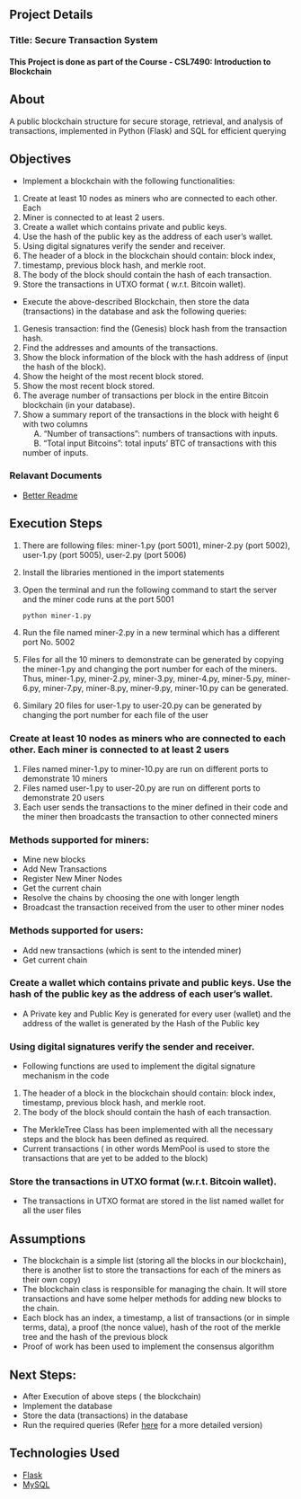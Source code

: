 ## Project Details

### Title: Secure Transaction System

#### This Project is done as part of the Course - CSL7490: Introduction to Blockchain

## About

A public blockchain structure for secure storage, retrieval, and analysis of transactions, implemented in Python (Flask) and SQL for efficient querying

## Objectives 

- Implement a blockchain with the following functionalities:

1. Create at least 10 nodes as miners who are connected to each other. Each
2. Miner is connected to at least 2 users. 
3. Create a wallet which contains private and public keys. 
4. Use the hash of the public key as the address of each user’s wallet. 
5. Using digital signatures verify the sender and receiver. 
6. The header of a block in the blockchain should contain: block index,
7. timestamp, previous block hash, and merkle root. 
8. The body of the block should contain the hash of each transaction. 
9. Store the transactions in UTXO format ( w.r.t. Bitcoin wallet). 

- Execute the above-described Blockchain, then store the data (transactions) in the database and ask the following queries:

1. Genesis transaction: find the (Genesis) block hash from the transaction hash. 
2. Find the addresses and amounts of the transactions.
3. Show the block information of the block with the hash address of (input the hash of the block).
4. Show the height of the most recent block stored. 
5. Show the most recent block stored. 
6. The average number of transactions per block in the entire Bitcoin blockchain (in your database). 
7. Show a summary report of the transactions in the block with height 6 with two columns <br/>
&nbsp;&nbsp;&nbsp;&nbsp; A. “Number of transactions”: numbers of transactions with inputs. <br/>
&nbsp;&nbsp;&nbsp;&nbsp; B. “Total input Bitcoins”: total inputs’ BTC of transactions with this number of inputs.


### Relavant Documents 

* [Better Readme](https://github.com/hemani-gajjar/transaction-system/blob/main/README.pdf)


## Execution Steps

1. There are following files: miner-1.py (port 5001), miner-2.py (port 5002), user-1.py (port 5005), user-2.py (port 5006)
2. Install the libraries mentioned in the import statements
3. Open the terminal and run the following command to start the server and the miner code runs at the port 5001
	
	``` python miner-1.py ```

4. Run the file named miner-2.py in a new terminal which has a different port No. 5002
5. Files for all the 10 miners to demonstrate can be generated by copying the miner-1.py and changing the port number for each of the miners. Thus, miner-1.py, miner-2.py, miner-3.py, miner-4.py, miner-5.py, miner-6.py, miner-7.py, miner-8.py, miner-9.py, miner-10.py can be generated.
6. Similary 20 files for user-1.py to user-20.py can be generated by changing the port number for each file of the user

### Create at least 10 nodes as miners who are connected to each other.  Each miner is connected to at least 2 users

1. Files named miner-1.py to miner-10.py are run on different ports to demonstrate 10 miners
2. Files named user-1.py to user-20.py are run on different ports to demonstrate 20 users
3. Each user sends the transactions to the miner defined in their code and the miner then broadcasts the transaction to other connected miners

### Methods supported for miners: 

- Mine new blocks
- Add New Transactions
- Register New Miner Nodes
- Get the current chain
- Resolve the chains by choosing the one with longer length
- Broadcast the transaction received from the user to other miner nodes

### Methods supported for users: 

- Add new transactions (which is sent to the intended miner)
- Get current chain

### Create a wallet which contains private and public keys. Use the hash of the public key as the address of each user’s wallet.

- A Private key and Public Key is generated for every user (wallet) and the address of the wallet is generated by the Hash of the Public key

### Using digital signatures verify the sender and receiver.

- Following functions are used to implement the digital signature mechanism in the code

1. The header of a block in the blockchain should contain: block index,
timestamp, previous block hash, and merkle root. 
2. The body of the block should contain the hash of each transaction. 

- The MerkleTree Class has been implemented with all the necessary steps and the block has been defined as required.
- Current transactions ( in other words MemPool is used to store the transactions that are yet to be added to the block)

### Store the transactions in UTXO format (w.r.t. Bitcoin wallet). 

- The transactions in UTXO format are stored in the list named wallet for all the user files


## Assumptions

- The blockchain is a simple list (storing all the blocks in our blockchain), there is another list to store the transactions for each of the miners as their own copy)
- The blockchain class is responsible for managing the chain. It will store transactions and have some helper methods for adding new blocks to the chain.
- Each block has an index, a timestamp, a list of transactions (or in simple terms, data), a proof (the nonce value), hash of the root of the merkle tree and the hash of the previous block
- Proof of work has been used to implement the consensus algorithm


## Next Steps:

- After Execution of above steps ( the blockchain) 
- Implement the database
- Store the data (transactions) in the database 
- Run the required queries (Refer [here](https://github.com/hemani-gajjar/transaction-system/blob/main/README.pdf) for a more detailed version)


## Technologies Used

* [Flask](https://flask.palletsprojects.com/en/2.3.x/)
* [MySQL](https://www.mysql.com/)

